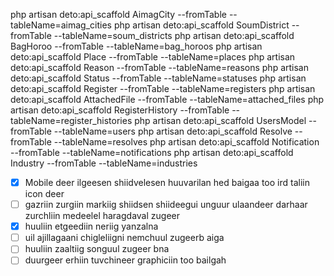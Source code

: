 php artisan deto:api_scaffold AimagCity --fromTable --tableName=aimag_cities
php artisan deto:api_scaffold SoumDistrict --fromTable --tableName=soum_districts
php artisan deto:api_scaffold BagHoroo --fromTable --tableName=bag_horoos
php artisan deto:api_scaffold Place --fromTable --tableName=places
php artisan deto:api_scaffold Reason --fromTable --tableName=reasons
php artisan deto:api_scaffold Status --fromTable --tableName=statuses
php artisan deto:api_scaffold Register --fromTable --tableName=registers
php artisan deto:api_scaffold AttachedFile --fromTable --tableName=attached_files
php artisan deto:api_scaffold RegisterHistory --fromTable --tableName=register_histories
php artisan deto:api_scaffold UsersModel --fromTable --tableName=users
php artisan deto:api_scaffold Resolve --fromTable --tableName=resolves
php artisan deto:api_scaffold Notification --fromTable --tableName=notifications
php artisan deto:api_scaffold Industry --fromTable --tableName=industries

-   [x] Mobile deer ilgeesen shiidvelesen huuvarilan hed baigaa too ird taliin icon deer
-   [ ] gazriin zurgiin markiig shiidsen shiideegui unguur ulaandeer darhaar zurchliin medeelel haragdaval zugeer
-   [x] huuliin etgeediin neriig yanzalna
-   [ ] uil ajillagaani chigleliigni nemchuul zugeerb aiga
-   [ ] huuliin zaaltiig songuul zugeer bna
-   [ ] duurgeer erhiin tuvchineer graphiciin too bailgah
